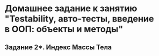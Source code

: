 # Домашнее задание к занятию "Testability, авто-тесты, введение в ООП: объекты и методы"

## Задание 2*. Индекс Массы Тела